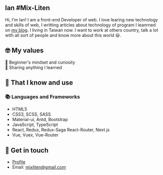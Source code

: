 <!--
  ## <img width="50px" src="https://raw.githubusercontent.com/ms314006/ms314006/basic/resource/gqsm.png" /> Ian #Mix-Liten
-->

## Ian #Mix-Liten

Hi, I'm Ian! I am a front-end Developer of web. I love learing new technology and skills of web, I writting articles about technology of program I leanrned on [my blog](https://mix-liten.github.io/). I living in Taiwan now. I want to work at others country, talk a lot with all sort of people and know more about this world 😃.

## 🤓 My values
🍏 Beginner's mindset and curiosity<br>
🙌 Sharing anything I learned<br>

## 🧠 That I know and use
### 📚 Languages and Frameworks
- HTML5
- CSS3, SCSS, SASS
- Material-ui, Antd, Bootstrap
- JavaScript, TypeScript
- React, Redux, Redux-Saga React-Router, Next.js
- Vue, Vuex, Vue-Router
<!-- - Jest, Enzyme, React-Testing-Library, Vue-Testing-Library -->
<!-- 
## 💡 Projects
- []()
-->

## 🔗 Get in touch
- [Profile](https://mix-liten.github.io/profile/)
- Email: mixliten@gmail.com
